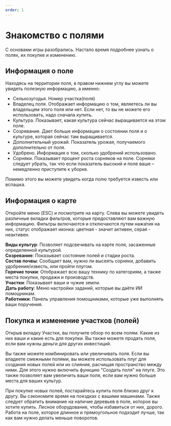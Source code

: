 ```yaml
---
order: 1
---
```


# Знакомство с полями

С основами игры разобрались. Настало время подробнее узнать о полях, их покупке и изменению.

## Информация о поле

<ImageView src="/images/ground-working/info.jpg" />

Находясь на территории поля, в правом нижнем углу вы можете увидеть полезную информацию, а именно:

* Сельхозугодья. Номер участка(поля)
* Владелец поля. Отображает информацию о том, являетесь ли вы владельцем этого поля или нет. Если нет, то вы не можете его использовать, надо сначала купить.
* Культура. Показывает, какая культура сейчас выращивается на этом поле.
* Созревание. Дает больше информации о состоянии поля и о культуре, которая сейчас там выращивается.
* Дополнительный урожай. Показатель урожая, получаемого дополнительно от поля.
* Удобрено. Информация о том, сколько удобрений использовано.
* Сорняки. Показывает процент роста сорняков на поле. Сорняки следует убрать, так что если показатель высокий и поле ваше – немедленно приступите к уборке.  

Помимо этого вы можете увидеть когда полю требуется известь или вспашка.

## Информация о карте

<ImageView src="/images/ground-working/filters.jpg" />
<ImageView src="/images/ground-working/all_filters.jpg" />

Откройте меню (ESC) и посмотрите на карту. Слева вы можете увидеть различные вкладки фильтров, которые предоставляют вам важную информацию.
Фильтры включаются и отключаются путем нажатия на них, статус отображает иконка: цветная - значит активен, серая - неактивен.  

**Виды культур**: Позволяет подсвечивать на карте поля, засаженные определенной культурой.  
**Созревание**: Показывает состояние полей и стадии роста.  
**Состав почвы**: Сообщает вам, нужно ли высеять сорняки, добавить удобрения/известь, или пройти плугом.  
**Горячие точки**: Отображает всю вашу технику по категориям, а также места покупки, продажи и производств.  
**Участки**: Показывает ваши и чужие земли.  
**Дать работу**: Меню настройки заданий, которые вы даёте ИИ помощникам.  
**Работники**: Панель управления помощниками, которые уже выполнять ваши поручения.  

## Покупка и изменение участков (полей)

<ImageView src="/images/ground-working/buy_field.jpg" />

Открыв вкладку Участки, вы получите обзор по всем полям. Какие из них ваши и какие есть для покупки. Вы также можете продать поля, если вам нужны деньги для других инвестиций.

Вы также можете комбинировать или увеличивать поля. Если вы владеете смежными полями, вы можете использовать плуг для создания новых полей или их слияния, расчищая пространство между ними. Для этого нужно включить функцию "Создать поля" на плуге. Это также позволяет вам увеличить ваши поля, если вам нужно больше места для ваших культур.

При покупке новых полей, постарайтесь купить поля близко друг к другу. Вы сэкономите время на поездках с вашими машинами.
Также следует обратить внимание на наличие деревьев в поле, которое вы хотите купить. Лесное оборудование, чтобы избавиться от них, дорого.
Работа на поле, которое длинное и прямоугольное подходит лучше, так как вам нужно делать меньше поворотов. 

<script setup>
import ImageView from "@theme/components/ImageView.vue";
</script>